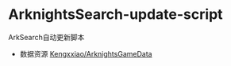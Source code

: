 # ArknightsSearch-update-script

ArkSearch自动更新脚本

- 数据资源 [Kengxxiao/ArknightsGameData](https://github.com/Kengxxiao/ArknightsGameData)